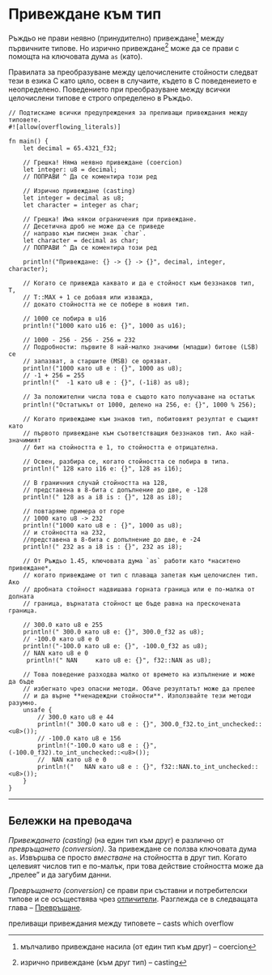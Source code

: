 # Привеждане към тип

Ръждьо не прави неявно (принудително) привеждане[^coercion] между първичните типове. Но
изрично привеждане[^casting] може да се прави с помощта на ключовата дума `as` (като).

Правилата за преобразуване между целочислените стойности следват тези в езика C като
цяло, освен в случаите, където в C поведенеието е неопределено. Поведението при
преобразуване между всички целочислени типове е строго определено в Ръждьо.

```rust,editable,ignore,mdbook-runnable
// Подтискаме всички предупреждения за преливащи привеждания между типовете.
#![allow(overflowing_literals)]

fn main() {
    let decimal = 65.4321_f32;

    // Грешка! Няма неявно привеждане (coercion)
    let integer: u8 = decimal;
    // ПОПРАВИ ^ Да се коментира този ред

    // Изрично привеждане (casting)
    let integer = decimal as u8;
    let character = integer as char;

    // Грешка! Има някои ограничения при привеждане.
    // Десетична дроб не може да се приведе
    // направо към писмен знак `char`.
    let character = decimal as char;
    // ПОПРАВИ ^ Да се коментира този ред

    println!("Привеждане: {} -> {} -> {}", decimal, integer, character);

    // Когато се привежда каквато и да е стойност към беззнаков тип, T,
    // T::MAX + 1 се добавя или изважда,
    // докато стойността не се побере в новия тип.

    // 1000 се побира в u16
    println!("1000 като u16 е: {}", 1000 as u16);

    // 1000 - 256 - 256 - 256 = 232
    // Подробности: първите 8 най-малко значими (младши) битове (LSB) се
    // запазват, а старшите (MSB) се орязват.
    println!("1000 като u8 е : {}", 1000 as u8);
    // -1 + 256 = 255
    println!("  -1 като u8 е : {}", (-1i8) as u8);

    // За положителни числа това е същото като получаване на остатък
    println!("Остатꙑкът от 1000, делено на 256, е: {}", 1000 % 256);

    // Когато привеждаме към знаков тип, побитовият резултат е същият като
    // първото привеждане към съответстващия беззнаков тип. Ако най-значимият
    // бит на стойността е 1, то стойността е отрицателна.

    // Освен, разбира се, когато стойността се побира в типа.
    println!(" 128 като i16 е: {}", 128 as i16);

    // В граничния случай стойността на 128, 
    // представена в 8-бита с допълнение до две, е -128
    println!(" 128 as a i8 is : {}", 128 as i8);

    // повтаряме примера от горе
    // 1000 като u8 -> 232
    println!("1000 като u8 е : {}", 1000 as u8);
    // и стойността на 232, 
    //представена в 8-бита с допълнение до две, е -24
    println!(" 232 as a i8 is : {}", 232 as i8);

    // От Ръждьо 1.45, ключовата дума `as` работи като *наситено привеждане*,
    // когато привеждаме от тип с плаваща запетая към целочислен тип. Ако
    // дробната стойност надвишава горната граница или е по-малка от долната
    // граница, върнатата стойност ще бъде равна на прескочената граница.

    // 300.0 като u8 е 255
    println!(" 300.0 като u8 е: {}", 300.0_f32 as u8);
    // -100.0 като u8 е 0
    println!("-100.0 като u8 е: {}", -100.0_f32 as u8);
    // NAN като u8 е 0
     println!(" NAN     като u8 е: {}", f32::NAN as u8);

    // Това поведение разходва малко от времето на изпълнение и може да бъде
    // избегнато чрез опасни методи. Обаче резултатът може да прелее
    // и да върне **ненадеждни стойности**. Използвайте тези методи разумно.
    unsafe {
        // 300.0 като u8 е 44
        println!(" 300.0 като u8 е : {}", 300.0_f32.to_int_unchecked::<u8>());
        // -100.0 като u8 е 156
        println!("-100.0 като u8 е : {}", (-100.0_f32).to_int_unchecked::<u8>());
        //  NAN като u8 е 0
        println!("   NAN като u8 е : {}", f32::NAN.to_int_unchecked::<u8>());
    }
}
```

---
## Бележки на преводача

*Привеждането (casting)* (на един тип към друг) е различно от *превръщането
(conversion)*. За привеждане се ползва ключовата дума `as`. Извършва се просто
*вместване* на стойността в друг тип. Когато целевият числов тип е по-малък,
при това действие стойността може да „прелее” и да загубим данни.

*Превръщането (conversion)* се прави при съставни и потребителски типове и се
осъществява чрез [отличители][traits]. Разглежда се в следващата глава –
[Превръщане][conversion].


преливащи привеждания между типовете – casts which overflow

[^coercion]: мълчаливо привеждане насила (от един тип към друг) – coercion 

[^casting]: изрично привеждане (към друг тип) – casting

[traits]: ../../trait.md
[conversion]: ../../conversion.md
